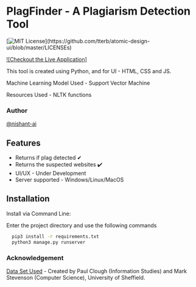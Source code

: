 
# PlagFinder - A Plagiarism Detection Tool
[![MIT License](https://img.shields.io/apm/l/atomic-design-ui.svg?)](https://github.com/tterb/atomic-design-ui/blob/master/LICENSEs)

[![Checkout the Live Application]](http://plagfinderr.herokuapp.com/)

This tool is created using Python, and for UI - HTML, CSS and JS.

Machine Learning Model Used - Support Vector Machine

Resources Used - NLTK functions

### Author
[@nishant-ai](https://www.github.com/nishant-ai)


## Features

- Returns if plag detected ✔
- Returns the suspected websites ✔️
- UI/UX - Under Development
- Server supported - Windows/Linux/MacOS


## Installation

Install via Command Line:

Enter the project directory and use the following commands

```bash
  pip3 install -r requirements.txt
  python3 manage.py runserver
```
    
### Acknowledgement
[Data Set Used](https://ir.shef.ac.uk/cloughie/resources/plagiarism_corpus.html) - Created by Paul Clough (Information Studies) and Mark Stevenson (Computer Science), University of Sheffield.
